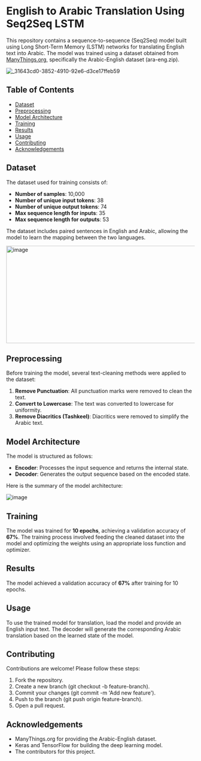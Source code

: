 # English to Arabic Translation Using Seq2Seq LSTM  

This repository contains a sequence-to-sequence (Seq2Seq) model built using Long Short-Term Memory (LSTM) networks for translating English text into Arabic. The model was trained using a dataset obtained from [ManyThings.org](https://www.manythings.org/anki/), specifically the Arabic-English dataset (ara-eng.zip). 

![_31643cd0-3852-4910-92e6-d3ce17ffeb59](https://github.com/user-attachments/assets/e4da4f27-7fa1-4045-88e2-52b281219ffa)


## Table of Contents  

- [Dataset](#dataset)  
- [Preprocessing](#preprocessing)  
- [Model Architecture](#model-architecture)  
- [Training](#training)  
- [Results](#results)  
- [Usage](#usage)  
- [Contributing](#contributing)  
- [Acknowledgements](#acknowledgements)  

## Dataset  

The dataset used for training consists of:  
- **Number of samples**: 10,000  
- **Number of unique input tokens**: 38  
- **Number of unique output tokens**: 74  
- **Max sequence length for inputs**: 35  
- **Max sequence length for outputs**: 53  

The dataset includes paired sentences in English and Arabic, allowing the model to learn the mapping between the two languages.  

<img src="https://github.com/user-attachments/assets/124da8d3-5c47-4e42-a57d-3f4926a0de7a" alt="image" width="980" height="260" />

## Preprocessing  

Before training the model, several text-cleaning methods were applied to the dataset:  

1. **Remove Punctuation**: All punctuation marks were removed to clean the text.  
2. **Convert to Lowercase**: The text was converted to lowercase for uniformity.  
3. **Remove Diacritics (Tashkeel)**: Diacritics were removed to simplify the Arabic text.  

## Model Architecture  

The model is structured as follows:  

- **Encoder**: Processes the input sequence and returns the internal state.  
- **Decoder**: Generates the output sequence based on the encoded state.  

Here is the summary of the model architecture:  

![image](https://github.com/user-attachments/assets/1ea6e602-f796-4fd3-84d6-be66934bc413)

## Training

The model was trained for **10 epochs**, achieving a validation accuracy of **67%**. The training process involved feeding the cleaned dataset into the model and optimizing the weights using an appropriate loss function and optimizer.

## Results

The model achieved a validation accuracy of **67%** after training for 10 epochs.

## Usage

To use the trained model for translation, load the model and provide an English input text. The decoder will generate the corresponding Arabic translation based on the learned state of the model.

## Contributing

Contributions are welcome! Please follow these steps:

1. Fork the repository.
2. Create a new branch (git checkout -b feature-branch).
3. Commit your changes (git commit -m 'Add new feature').
4. Push to the branch (git push origin feature-branch).
5. Open a pull request.

## Acknowledgements

- ManyThings.org for providing the Arabic-English dataset.
- Keras and TensorFlow for building the deep learning model.
- The contributors for this project.

